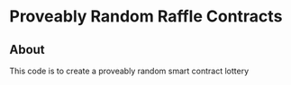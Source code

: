 # Proveably Random Raffle Contracts

## About

This code is to create a proveably random smart contract lottery
